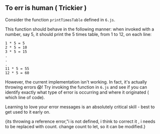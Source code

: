 ## To err is human ( Trickier )


Consider the function `printTimesTable` defined in `6.js`.

This function should behave in the following manner:
when invoked with a number, say 5, it should print the 5 times table, from 1 to 12, on each line:


```
1 * 5 = 5
2 * 5 = 10
3 * 5 = 15
.
.
.
11 * 5 = 55
12 * 5 = 60
```

However, the current implementation isn't working. In fact, it's actually throwing errors 😱! 
Try invoking the function in `6.js` and see if you can identify exactly what type of error is occurring and where it originated ( which line of code).

Learning to love your error messages is an absolutely critical skill - best to get used to it early on.

{its throwing a reference error,"i is not defined, i think to correct it , i needs to be replaced with count. 
change count to let, so it can be modified.}